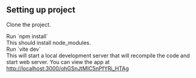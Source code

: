## Setting up project

Clone the project. 
<div> Run `npm install` </div>
This should install node_modules.
<div>Run `vite dev` </div>
This will start a local development server that will
recompile the code and start web server.  
You can view the app at <a href="http://localhost:3000/ohGSnJtMIC5nPfYRi_HTAg" target="_blank">http://localhost:3000/ohGSnJtMIC5nPfYRi_HTAg </a>

